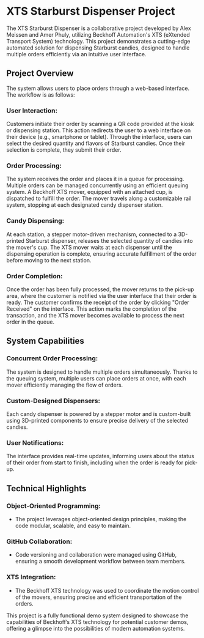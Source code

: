 # XTS Starburst Dispenser Project
The XTS Starburst Dispenser is a collaborative project developed by Alex Meissen and Amer Phuly, utilizing Beckhoff Automation's XTS (eXtended Transport System) technology. This project demonstrates a cutting-edge automated solution for dispensing Starburst candies, designed to handle multiple orders efficiently via an intuitive user interface.

## Project Overview

The system allows users to place orders through a web-based interface. The workflow is as follows:

### User Interaction:

Customers initiate their order by scanning a QR code provided at the kiosk or dispensing station. This action redirects the user to a web interface on their device (e.g., smartphone or tablet).
Through the interface, users can select the desired quantity and flavors of Starburst candies. Once their selection is complete, they submit their order.

### Order Processing:

The system receives the order and places it in a queue for processing. Multiple orders can be managed concurrently using an efficient queuing system.
A Beckhoff XTS mover, equipped with an attached cup, is dispatched to fulfill the order. The mover travels along a customizable rail system, stopping at each designated candy dispenser station.

### Candy Dispensing:

At each station, a stepper motor-driven mechanism, connected to a 3D-printed Starburst dispenser, releases the selected quantity of candies into the mover's cup.
The XTS mover waits at each dispenser until the dispensing operation is complete, ensuring accurate fulfillment of the order before moving to the next station.

### Order Completion:

Once the order has been fully processed, the mover returns to the pick-up area, where the customer is notified via the user interface that their order is ready.
The customer confirms the receipt of the order by clicking "Order Received" on the interface. This action marks the completion of the transaction, and the XTS mover becomes available to process the next order in the queue.

## System Capabilities

### Concurrent Order Processing: 
The system is designed to handle multiple orders simultaneously. Thanks to the queuing system, multiple users can place orders at once, with each mover efficiently managing the flow of orders.

### Custom-Designed Dispensers: 
Each candy dispenser is powered by a stepper motor and is custom-built using 3D-printed components to ensure precise delivery of the selected candies.

### User Notifications: 
The interface provides real-time updates, informing users about the status of their order from start to finish, including when the order is ready for pick-up.

## Technical Highlights

### Object-Oriented Programming: 

* The project leverages object-oriented design principles, making the code modular, scalable, and easy to maintain.

### GitHub Collaboration: 

* Code versioning and collaboration were managed using GitHub, ensuring a smooth development workflow between team members.

### XTS Integration: 

* The Beckhoff XTS technology was used to coordinate the motion control of the movers, ensuring precise and efficient transportation of the orders.

This project is a fully functional demo system designed to showcase the capabilities of Beckhoff’s XTS technology for potential customer demos, offering a glimpse into the possibilities of modern automation systems.
